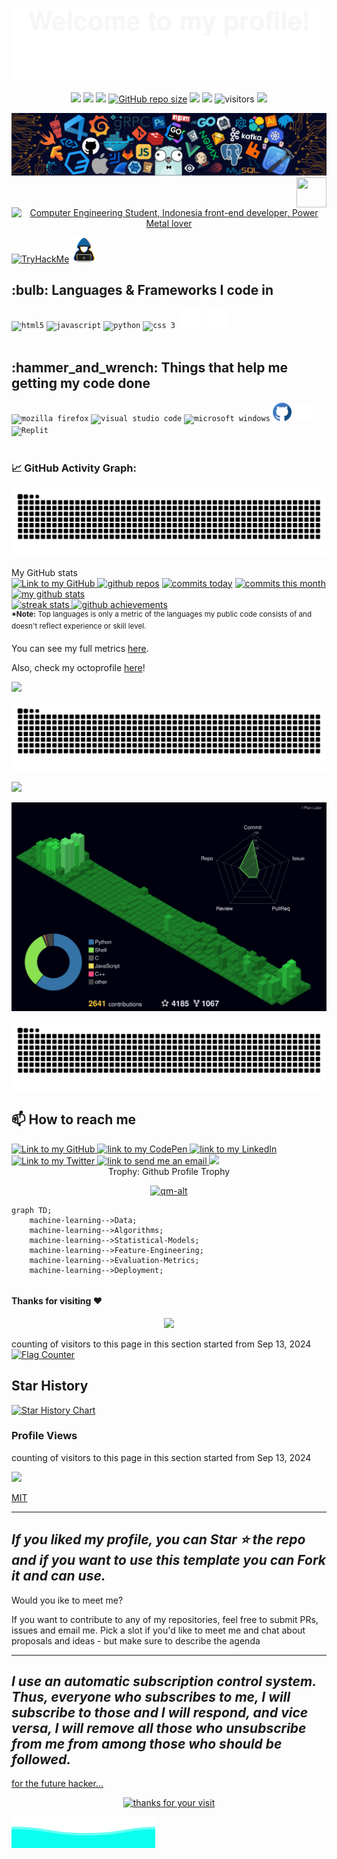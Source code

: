 <!--- 👋 Hi, I’m @qm-alt
- 👀 I’m interested in ...
- 🌱 I’m currently learning ...
- 💞️ I’m looking to collaborate on ...
- 📫 How to reach me ...
- 😄 Pronouns: ...
- ⚡ Fun fact: ...-->


![](img/Bottom_up.svg)

<!--   my-icons -->
<p align="center">
    <a href="https://github.com/qm-alt/qm-alt"><img src="https://img.shields.io/badge/status-updating-brightgreen.svg"></a>
    <a href="https://github.com/python/cpython"><img src="https://img.shields.io/badge/Python-3.12-FF1493.svg"></a>
    <a href="https://github.com/qm-alt/qm-alt/graphs/contributors"><img src="https://img.shields.io/github/contributors/qm-alt/qm-alt?color=blue"></a>
    <a href="#"><img alt="GitHub repo size" src="https://img.shields.io/github/repo-size/qm-alt/qm-alt?color=181717&logo=github&style=for-the-badge&logoColor=181717" height="20px"></a>
    <a href="https://github.com/qm-alt/qm-alt/stargazers"><img src="https://img.shields.io/github/stars/qm-alt/qm-alt.svg?logo=github"></a>
    <a href="https://github.com/qm-alt/qm-alt/network/members"><img src="https://img.shields.io/github/forks/qm-alt/qm-alt.svg?color=blue&logo=github"></a>
    <img src="https://visitor-badge.laobi.icu/badge?page_id=QM-alt.QM-alt" alt="visitors"/>
    <a href="https://gist.github.com/6c0a1c12eb6a72c74c3937ef6f4a6666.git"><img src="https://img.shields.io/badge/View%20My%20Gist-Click%20Here-crimson">
</p>

<!--   my-header-img -->
![](img/header_.png)
<a href="https://code.visualstudio.com/"><img src="https://upload.wikimedia.org/wikipedia/commons/archive/9/9a/20200830031621%21Visual_Studio_Code_1.35_icon.svg" align="right" width="48" height="48"></a>
<!--<a href="https://www.python.org/"><img src="https://upload.wikimedia.org/wikipedia/commons/c/c3/Python-logo-notext.svg" align="right" height="48" width="48" ></a>
<a href="#"><img src="https://upload.wikimedia.org/wikipedia/commons/3/38/HTML5_Badge.svg" align="right" height="48" width="48"></a>
<a href="#"><img src="https://upload.wikimedia.org/wikipedia/commons/6/62/CSS3_logo.svg" align="right" height="48" width="48"></a>
<a href="#"><img src="https://upload.wikimedia.org/wikipedia/commons/9/99/Unofficial_JavaScript_logo_2.svg" align="right" height="48" width="48"></a>
<a href="https://code.visualstudio.com/"><img src="https://upload.wikimedia.org/wikipedia/commons/archive/9/9a/20200830031621%21Visual_Studio_Code_1.35_icon.svg" align="right" width="48" height="48"></a>-->
<!--<div>
    <img alt="GitHub repo size" src="https://img.shields.io/github/repo-size/qm-alt/qm-alt?color=181717&logo=github&style=for-the-badge&logoColor=181717" height="22px">
<img alt="GitHub forks" src="https://img.shields.io/github/forks/qm-alt/qm-alt?color=181717&logo=github&style=for-the-badge&logoColor=181717" height="22px">
<img alt="GitHub Repo stars" src="https://img.shields.io/github/stars/qm-alt/qm-alt?color=181717&logo=github&style=for-the-badge&logoColor=181717" height="22px">
<img alt="Last commit" src="https://img.shields.io/github/last-commit/qm-alt/qm-alt?color=F05032&logo=git&logoColor&style=for-the-badge" height="22px">
<img alt="Commit activity" src="https://img.shields.io/github/commit-activity/m/qm-alt/qm-alt?color=F05032&logo=git&logoColor&style=for-the-badge" height="22px">
</div>-->


<!--   my-ticker -->    
<div align="center">
    <a href="https://git.io/typing-svg"><img src="https://readme-typing-svg.demolab.com?font=Roboto+Slab&color=00ffee&size=30&center=true&vCenter=true&width=450&lines=I'm+Qudratullah+Mulhaq;Computer+Engineering+Student;Indonesia+Frontend+Dev;💻;Power+Metal+Lover+🎧;function+findQuestion(qm-alt)" alt="Computer Engineering Student, Indonesia front-end developer, Power Metal lover"></a>
</div>

<a href="https://tryhackme.com/signup?referrer=6606c6ff813081fdb556602e"><img src="https://tryhackme-badges.s3.amazonaws.com/qdrt.mulhaq.png" alt="TryHackMe"></a>
<img src = "https://github.com/0xAbdulKhalid/0xAbdulKhalid/raw/main/assets/mdImages/about_me.gif" width = 40px>


<!--   my-kaggle     
### My achievements on [kaggle](https://www.kaggle.com/qudratullahmulhaq):
-->


<!--   my-skils -->
<h2>:bulb: Languages & Frameworks I code in</h2>
<code><img title="HTML 5" alt="html5" width="30px" src="https://cdn.jsdelivr.net/gh/devicons/devicon/icons/html5/html5-original.svg" /></code>
<code><img title="JavaScript" alt="javascript" width="30px" src="https://cdn.jsdelivr.net/gh/devicons/devicon/icons/javascript/javascript-original.svg" /></code>
<code><img title="Python" alt="python" width="35px" src="https://cdn.jsdelivr.net/gh/devicons/devicon/icons/python/python-original.svg" /></code>
<code><img title="CSS 3" alt="css 3" width="30px" src="https://cdn.jsdelivr.net/gh/devicons/devicon/icons/css3/css3-original.svg" /></code>
<code> <img title="Markdown" alt="markdown" width="30px" src="img/markdown-svgrepo-com.svg" /></code>
<code> <img title="Markdown" alt="markdown" width="30px" src="img/codepen-svgrepo-com.svg" /></code>
<!--https://cdn.jsdelivr.net/gh/devicons/devicon/icons/markdown/markdown-original.svg
<!--<code><img title="C" alt="C" width="30px" src="https://cdn.jsdelivr.net/gh/devicons/devicon/icons/c/c-original.svg" /></code>
<code><img title="ReactJS" alt="react js" width="30px" src="https://cdn.jsdelivr.net/gh/devicons/devicon/icons/react/react-original.svg" /></code>
<code><img title="NodeJS" alt="node js" width="30px" src="https://cdn.jsdelivr.net/gh/devicons/devicon/icons/nodejs/nodejs-original.svg" /></code>
<code> <img title="Markdown" alt="markdown" width="30px" src="https://cdn.jsdelivr.net/gh/devicons/devicon/icons/markdown/markdown-original.svg" /></code>
<code> <img title="Next.js" alt="next.js" width="30px" src="https://cdn.jsdelivr.net/gh/devicons/devicon/icons/nextjs/nextjs-original.svg" /></code>-->
</br></br>

<h2>:hammer_and_wrench: Things that help me getting my code done</h2>
<!--<code> <img title="npm" alt="npm" width="30px" src="https://cdn.jsdelivr.net/gh/devicons/devicon/icons/npm/npm-original-wordmark.svg" /></code>
<code><img title="Ubuntu" alt="ubuntu" width="30px" src="https://cdn.jsdelivr.net/gh/devicons/devicon/icons/ubuntu/ubuntu-plain.svg" /></code>
<code><img title="Git" alt="git" width="30px" src="https://cdn.jsdelivr.net/gh/devicons/devicon/icons/git/git-original.svg" /></code>-->
<code><img title="Mozilla Firefox" alt="mozilla firefox" width="30px" src="https://cdn.jsdelivr.net/gh/devicons/devicon/icons/firefox/firefox-original.svg" /></code>
<code><img title="VS Code" alt="visual studio code" width="30px" src="https://cdn.jsdelivr.net/gh/devicons/devicon/icons/vscode/vscode-original.svg" /></code>
<code><img title="MS Windows" alt="microsoft windows" width="30px" src="https://cdn.jsdelivr.net/gh/devicons/devicon/icons/windows8/windows8-original.svg" /></code>
<!--<code> <img title="Yarn" alt="yarn" width="30px" src="https://cdn.jsdelivr.net/gh/devicons/devicon/icons/yarn/yarn-original.svg" /></code>
<code> <img title="Heroku" alt="heroku" width="30px" src="https://cdn.jsdelivr.net/gh/devicons/devicon/icons/heroku/heroku-original-wordmark.svg" /></code>
<code><img title="GitHub" alt="github" width="30px" src="https://cdn.jsdelivr.net/gh/devicons/devicon/icons/github/github-original.svg" /></code>-->
<code><img title="GitHub" alt="github" width="30px" src="github.svg" /></code>
<!--<code><img title="GIMP" alt="GNU Image Manipulation Program - GIMP" width="40px" src="https://cdn.jsdelivr.net/gh/devicons/devicon/icons/gimp/gimp-original.svg" /></code>
<code><img title="Linux" alt="linux" width="35px" src="https://cdn.jsdelivr.net/gh/devicons/devicon/icons/linux/linux-original.svg" /></code>-->
<code><img title="Chat GPT" alt="ChatGPT" width="30px" src="img/openai-svgrepo-com.svg" /></code>
<code><img title="Replit" alt="Replit" width="30px" src="https://upload.wikimedia.org/wikipedia/commons/7/78/New_Replit_Logo.svg" /></code>
</br></br>

<!--   GitHub stats graph -->
### 📈 GitHub Activity Graph:

<!--   green snake -->
![BEPb-alt's github activity graph](https://raw.githubusercontent.com/BEPb/BEPb/output/github-contribution-grid-snake.svg)
<!--   stats + languages -->
<!--| .                                                                                                                                       | .                                                                                                                         |
|-----------------------------------------------------------------------------------------------------------------------------------------|---------------------------------------------------------------------------------------------------------------------------|
| ![qm-alt's github stats](https://github-readme-stats.vercel.app/api?username=qm-alt&show_icons=true&theme=radical&include_all_commits=true) | ![qm-alt's github stats](https://github-readme-stats.vercel.app/api/top-langs/?username=qm-alt&theme=radical&layout=compact) |-->


   <summary>My GitHub stats</summary>
    <div>
        <a href="https://github.com/qm-alt">
            <img alt="Link to my GitHub" src="https://img.shields.io/github/followers/qm-alt?style=for-the-badge&labelColor=7E3ACE&color=181717">
        </a>
        <a href="https://badges.strrl.dev"><img alt="github repos" src="https://badges.strrl.dev/repos/qm-alt?color=181717&style=for-the-badge&labelColor=7E3ACE"></a>
        <a href="https://badges.strrl.dev"><img alt="commits today" src="https://badges.strrl.dev/commits/daily/qm-alt?color=181717&style=for-the-badge&labelColor=7E3ACE"></a>
        <!--<a href="https://badges.strrl.dev"><img alt="commits this week" src="https://badges.strrl.dev/commits/weekly/qm-alt?color=181717&style=for-the-badge&labelColor=7E3ACE"></a> -->
        <a href="https://badges.strrl.dev"><img alt="commits this month" src="https://badges.strrl.dev/commits/monthly/qm-alt?color=181717&style=for-the-badge&labelColor=7E3ACE"></a>
        <!--<a href="https://badges.strrl.dev"><img alt="all commits" src="https://badges.strrl.dev/commits/all/Carol42?color=181717&style=for-the-badge&labelColor=7E3ACE"></a> -->
    </div>
    <a href="https://github.com/anuraghazra/github-readme-stats">
        <img height=180em src="https://github-readme-stats.vercel.app/api?username=qm-alt&count_private=true&show_icons=true&theme=midnight-purple&hide_border=true&hide_title=true" alt="my github stats" />
    </a>
    </br>
    <!--<a href="https://github.com/anuraghazra/github-readme-stats">
        <img height=180em src="https://github-readme-stats-qm-alt.vercel.app/api/top-langs/?username=qm-alt&theme=midnight-purple&hide_border=true&layout=compact&custom_title=Most+Used+Languages*&langs_count=10" alt="most used languages" />
    </a>-->
    <a href="https://github.com/DenverCoder1/github-readme-streak-stats">
        <img height=180em src="https://streak-stats.demolab.com/?user=qm-alt&theme=midnight-purple&hide_border=true" alt="streak stats"/>
    </a>
    <!--<a href="https://github.com/ashutosh00710/github-readme-activity-graph">
        <img alt="github activity graph" src="https://github-readme-activity-graph.cyclic.app/graph?username=qm-alt&area=true&hide_border=true&bg_color=000&line=7E3ACE&point=1E0E31&color=7E3aCE&area_color=7E3ACE">
    </a>-->
    <a href="https://github.com/ryo-ma/github-profile-trophy">
        <img alt="github achievements" src="https://github-profile-trophy.vercel.app/?username=qm-alt&theme=darkhub&no-frame=true&column=10">
    </a>
    <!--<a href="https://github.com/HwangTaehyun/github-contributor-stats">
        <img src="https://github-contributor-stats.vercel.app/api?username=Carol42&theme=dark" alt="contribution stats">
    </a>-->
    </br>
    <sup><b>*Note:</b> Top languages is only a metric of the languages my public code consists of and doesn't reflect experience or skill level.</sup>
    <p>You can see my full metrics <a href="https://metrics.lecoq.io/insights/qm-alt">here</a>.</p>
    <p>Also, check my octoprofile <a href="https://octoprofile.vercel.app/user?id=qm-alt">here</a>!</p>


<img src="https://github-readme-streak-stats.herokuapp.com/?user=qm-alt"></img>
<!-- dark snake -->
![BEPb-alt's github activity graph](https://raw.githubusercontent.com/BEPb/BEPb/output/github-contribution-grid-snake-dark.svg)

<!--   profile-green-animate -->
![](profile-3d-contrib/profile-night-green.svg)

<img src="https://raw.githubusercontent.com/qm-alt/qm-alt/main/img/profile-night-green.svg" width="auto"></img>

<!--grid-snake-->
![](https://github.com/BEPb/BEPb/blob/output/github-contribution-grid-snake.svg)

<h2> 📫 How to reach me</h2>
<a href="https://github.com/qm-alt">
    <img alt="Link to my GitHub" src="https://img.shields.io/github/followers/qm-alt?style=for-the-badge&color=181717&logo=github&logoColor=181717&label=@qm-alt" height="22px">
</a>
<a href="https://codepen.io/">
    <img alt="link to my CodePen" src="https://img.shields.io/static/v1?label&message=/qm-alt&color=000000&style=for-the-badge&logo=codepen" height="22px" />
</a>
<a href="https://linkedin.com/in/qudratullahmulhaq">
    <img alt="link to my LinkedIn" src="https://img.shields.io/static/v1?label&message=/in/qudratullahmulhaq&color=0A66C2&style=for-the-badge&logo=linkedin" height="22px" />
</a>
<a href="https://twitter.com/#/">
    <img alt="Link to my Twitter" src="https://img.shields.io/static/v1?style=for-the-badge&label&message=@&color=000&logo=x" height="22px">
</a>
</a>
<a href="mailto:qdrt.mulhaq@gmail.com">
    <img alt="link to send me an email" src="https://img.shields.io/static/v1?label&message=qdrt.mulhaq@gmail.com&color=whitesmoke&style=for-the-badge&logo=gmail" height="22px" />
</a>
<a href="https://api.whatsapp.com/send?phone=+6285691093405" alt="Connect on Whatsapp"><img src="https://img.shields.io/badge/WHATSAPP-%2325D366.svg?&style=for-the-badge&logo=whatsapp&logoColor=white" /></a>
</br>

<div align="center">
<summary>Trophy: Github Profile Trophy</summary>
</div>

<p align="center"> 
<a href="https://github.com/ryo-ma/github-profile-trophy"><img src="https://github-profile-trophy.vercel.app/?username=qm-alt" alt="qm-alt" /></a>
</p>




   <!--machine-learning-->
```mermaid
graph TD;
    machine-learning-->Data;
    machine-learning-->Algorithms;
    machine-learning-->Statistical-Models;
    machine-learning-->Feature-Engineering;
    machine-learning-->Evaluation-Metrics;
    machine-learning-->Deployment;
   ```

<!-- Tangerang - My Home-->
  
 ```geojson


```


#### Thanks for visiting :heart:

<p align="center"> 
<img src="https://profile-counter.glitch.me/QM-alt/count.svg">  

counting of visitors to this page in this section started from Sep 13, 2024
<a href="http://s01.flagcounter.com/more/ap7"><img src="https://s01.flagcounter.com/countxl/ap7/bg_FFFFFF/txt_000000/border_CCCCCC/columns_8/maxflags_250/viewers_0/labels_1/pageviews_1/flags_0/percent_0/" alt="Flag Counter" border="0"></a>


## Star History

[![Star History Chart](https://api.star-history.com/svg?repos=qm-alt/qm-alt&type=Timeline)](https://star-history.com/#qm-alt/qm-alt&Timeline)


### Profile Views
counting of visitors to this page in this section started from Sep 13, 2024

![](https://count.getloli.com/get/@QM-alt.github.readme)
</br>

[MIT](LICENSE)


</p>

---
  *If you liked my profile, you can Star ⭐ the repo and if you want to use this template you can Fork it and can use.* 
---
Would you ike to meet me?

If you want to contribute to any of my repositories, feel free to submit PRs, issues and email me. Pick a slot if you'd like to meet me and chat about proposals and ideas - but make sure to describe the agenda

---
  *I use an automatic subscription control system. Thus, everyone who subscribes to me, I will subscribe to those and I will respond, and vice versa, I will remove all those who unsubscribe from me from among those who should be followed.* 
---

[for the future hacker...](https://referral.hackthebox.com/mz8gTFM)
<div align="center">
    <a href="https://git.io/typing-svg">
        <img alt="thanks for your visit" src="https://readme-typing-svg.demolab.com?font=Roboto+Slab&size=24&pause=1000&color=00ffee&center=true&vCenter=true&width=435&lines=Thanks+for+your+visit!" >
    </a>
</div>

![](img/Bottom_down.svg)

